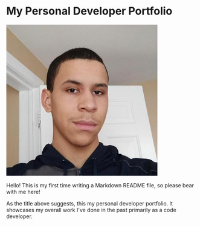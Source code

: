 # My Personal Developer Portfolio
![My photo](./assets/img/profile-photo.jpg)

Hello! This is my first time writing a Markdown README file, so please bear with me here!

As the title above suggests, this my personal developer portfolio. It showcases my overall work I've done in the past primarily as a code developer.